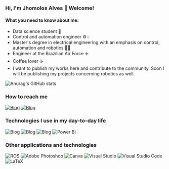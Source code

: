 

### Hi, I'm Jhomolos Alves 👋 Welcome!

#### What you need to know about me:

* Data science student 🧠
* Control and automation engineer ⚙️💡
* Master's degree in electrical engineering with an emphasis on control, automation and robotics 🦾🤖
* Engineer at the Brazilian Air Force ✈️
* Coffee lover ☕
* I want to publish my works here and contribute to the community. Soon I will be publishing my projects concerning robotics as well.

![Anurag's GitHub stats](https://github-readme-stats.vercel.app/api?username=jhomolos&show_icons=true&theme=tokyonight)
<!--
[![Top Langs](https://github-readme-stats.vercel.app/api/top-langs/?username=anuraghazra)](https://github.com/anuraghazra/github-readme-stats)
-->
### How to reach me

[![Blog](https://img.shields.io/badge/Gmail-D14836?style=for-the-badge&logo=gmail&logoColor=white)](mailto:jhomolos@gmail.com)
[![Blog](https://img.shields.io/badge/LinkedIn-0077B5?style=for-the-badge&logo=linkedin&logoColor=white)](https://www.linkedin.com/in/jhomolos/)

### Technologies I use in my day-to-day life

![Blog](https://img.shields.io/badge/Python-3776AB?style=for-the-badge&logo=python&logoColor=white)
![Blog](https://img.shields.io/badge/C%23-239120?style=for-the-badge&logo=c-sharp&logoColor=white)
![Blog](https://img.shields.io/badge/Microsoft_Excel-217346?style=for-the-badge&logo=microsoft-excel&logoColor=white)
![Power Bi](https://img.shields.io/badge/power_bi-F2C811?style=for-the-badge&logo=powerbi&logoColor=white)

### Other applications and technologies

![ROS](https://img.shields.io/badge/ros-%230A0FF9.svg?style=for-the-badge&logo=ros&logoColor=white)
![Adobe Photoshop](https://img.shields.io/badge/adobe%20photoshop-%2331A8FF.svg?style=for-the-badge&logo=adobe%20photoshop&logoColor=white)
![Canva](https://img.shields.io/badge/Canva-%2300C4CC.svg?style=for-the-badge&logo=Canva&logoColor=white)
![Visual Studio](https://img.shields.io/badge/Visual%20Studio-5C2D91.svg?style=for-the-badge&logo=visual-studio&logoColor=white)
![Visual Studio Code](https://img.shields.io/badge/Visual%20Studio%20Code-0078d7.svg?style=for-the-badge&logo=visual-studio-code&logoColor=white)
![LaTeX](https://img.shields.io/badge/latex-%23008080.svg?style=for-the-badge&logo=latex&logoColor=white)

<!--
**jhomolos/jhomolos** is a ✨ _special_ ✨ repository because its `README.md` (this file) appears on your GitHub profile.

Here are some ideas to get you started:

- 🔭 I’m currently working on ...
- 🌱 I’m currently learning ...
- 👯 I’m looking to collaborate on ...
- 🤔 I’m looking for help with ...
- 💬 Ask me about ...
- 📫 How to reach me: ...
- 😄 Pronouns: ...
- ⚡ Fun fact: ...
-->
